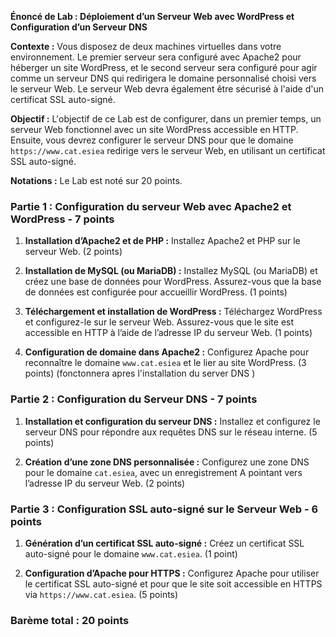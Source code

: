 **Énoncé de Lab : Déploiement d’un Serveur Web avec WordPress et Configuration d’un Serveur DNS**

**Contexte :**
Vous disposez de deux machines virtuelles dans votre environnement. Le premier serveur sera configuré avec Apache2 pour héberger un site WordPress, et le second serveur sera configuré pour agir comme un serveur DNS qui redirigera le domaine personnalisé choisi vers le serveur Web. Le serveur Web devra également être sécurisé à l'aide d'un certificat SSL auto-signé.

**Objectif :**
L'objectif de ce Lab est de configurer, dans un premier temps, un serveur Web fonctionnel avec un site WordPress accessible en HTTP. Ensuite, vous devrez configurer le serveur DNS pour que le domaine `https://www.cat.esiea` redirige vers le serveur Web, en utilisant un certificat SSL auto-signé.

**Notations :**
Le Lab est noté sur 20 points.

### Partie 1 : Configuration du serveur Web avec Apache2 et WordPress - 7 points

1. **Installation d’Apache2 et de PHP :** Installez Apache2 et PHP sur le serveur Web. (2 points)

2. **Installation de MySQL (ou MariaDB) :** Installez MySQL (ou MariaDB) et créez une base de données pour WordPress. Assurez-vous que la base de données est configurée pour accueillir WordPress. (1 points)

3. **Téléchargement et installation de WordPress :** Téléchargez WordPress et configurez-le sur le serveur Web. Assurez-vous que le site est accessible en HTTP à l’aide de l’adresse IP du serveur Web. (1 points)

4. **Configuration de domaine dans Apache2 :** Configurez Apache pour reconnaître le domaine `www.cat.esiea` et le lier au site WordPress. (3 points) (fonctonnera apres l'installation du server DNS )  

### Partie 2 : Configuration du Serveur DNS - 7 points

1. **Installation et configuration du serveur DNS :** Installez et configurez le serveur DNS pour répondre aux requêtes DNS sur le réseau interne. (5 points)

2. **Création d’une zone DNS personnalisée :** Configurez une zone DNS pour le domaine `cat.esiea`, avec un enregistrement A pointant vers l’adresse IP du serveur Web. (2 points)

### Partie 3 : Configuration SSL auto-signé sur le Serveur Web - 6 points

1. **Génération d’un certificat SSL auto-signé :** Créez un certificat SSL auto-signé pour le domaine `www.cat.esiea`. (1 point)

2. **Configuration d’Apache pour HTTPS :** Configurez Apache pour utiliser le certificat SSL auto-signé et pour que le site soit accessible en HTTPS via `https://www.cat.esiea`. (5 points)

### Barème total : 20 points
